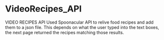 # VideoRecipes_API

VIDEO RECIPES API
Used Spoonacular API to relive food recipes and add them to a json file. This depends on what the user typed into the text boxes, the next page returned the recipes matching those results. 
